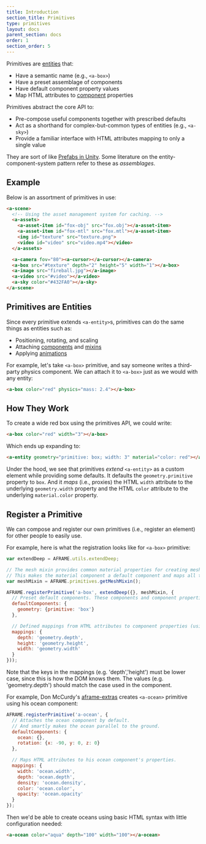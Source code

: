 ```yaml
---
title: Introduction
section_title: Primitives
type: primitives
layout: docs
parent_section: docs
order: 1
section_order: 5
---
```


[component]: ../core/component.md
[entity]: ../core/entity.md

Primitives are [entities][entity] that:

- Have a semantic name (e.g., `<a-box>`)
- Have a preset assemblage of components
- Have default component property values
- Map HTML attributes to [component][component] properties

Primitives abstract the core API to:

- Pre-compose useful components together with prescribed defaults
- Act as a shorthand for complex-but-common types of entities (e.g., `<a-sky>`)
- Provide a familiar interface with HTML attributes mapping to only a single value

[prefab]: http://docs.unity3d.com/Manual/Prefabs.html

They are sort of like [Prefabs in Unity][prefab]. Some literature on the
entity-component-system pattern refer to these as *assemblages*.

<!--toc-->

## Example

Below is an assortment of primitives in use:

```html
<a-scene>
  <!-- Using the asset management system for caching. -->
  <a-assets>
    <a-asset-item id="fox-obj" src="fox.obj"></a-asset-item>
    <a-asset-item id="fox-mtl" src="fox.mtl"></a-asset-item>
    <img id="texture" src="texture.png">
    <video id="video" src="video.mp4"></video>
  </a-assets>

  <a-camera fov="80"><a-cursor></a-cursor></a-camera>
  <a-box src="#texture" depth="2" height="5" width="1"></a-box>
  <a-image src="fireball.jpg"></a-image>
  <a-video src="#video"></a-video>
  <a-sky color="#432FA0"></a-sky>
</a-scene>
```

## Primitives are Entities

[animations]: ../core/animations.md
[mixins]: ../core/mixins.md

Since every primitive extends `<a-entity>`s, primitives can do the same things
as entities such as:

- Positioning, rotating, and scaling
- Attaching [components][component] and [mixins][mixins]
- Applying [animations][animations]

For example, let's take `<a-box>` primitive, and say someone writes a
third-party physics component. We can attach it to `<a-box>` just as we would
with any entity:

```html
<a-box color="red" physics="mass: 2.4"></a-box>
```

## How They Work

To create a wide red box using the primitives API, we could write:

```html
<a-box color="red" width="3"></a-box>
```

Which ends up expanding to:

```html
<a-entity geometry="primitive: box; width: 3" material="color: red"></a-entity>
```

Under the hood, we see that primitives *extend* `<a-entity>` as a custom
element while providing some defaults. It defaults the `geometry.primitive`
property to `box`. And it *maps* (i.e., proxies) the HTML `width` attribute to
the underlying `geometry.width` property and the HTML `color` attribute to the
underlying `material.color` property.

## Register a Primitive

We can compose and register our own primitives (i.e., register an element) for
other people to easily use.

For example, here is what the registration looks like for `<a-box>` primitive:

```js
var extendDeep = AFRAME.utils.extendDeep;

// The mesh mixin provides common material properties for creating mesh-based primitives.
// This makes the material component a default component and maps all the base material properties.
var meshMixin = AFRAME.primitives.getMeshMixin();

AFRAME.registerPrimitive('a-box', extendDeep({}, meshMixin, {
  // Preset default components. These components and component properties will be attached to the entity out-of-the-box.
  defaultComponents: {
    geometry: {primitive: 'box'}
  },

  // Defined mappings from HTML attributes to component properties (using dots as delimiters). If we set `depth="5"` in HTML, then the primitive will automatically set `geometry="depth: 5"`.
  mappings: {
    depth: 'geometry.depth',
    height: 'geometry.height',
    width: 'geometry.width'
  }
}));
```

Note that the keys in the mappings (e.g. 'depth','height') must be lower case, since this is how the DOM knows them. The values (e.g. 'geometry.depth') should match the case used in the component. 

[aframe-extras]: https://github.com/donmccurdy/aframe-extras

For example, Don McCurdy's [aframe-extras][aframe-extras] creates `<a-ocean>`
primitive using his ocean component:

```js
AFRAME.registerPrimitive('a-ocean', {
  // Attaches the ocean component by default.
  // And smartly makes the ocean parallel to the ground.
  defaultComponents: {
    ocean: {},
    rotation: {x: -90, y: 0, z: 0}
  },

  // Maps HTML attributes to his ocean component's properties.
  mappings: {
    width: 'ocean.width',
    depth: 'ocean.depth',
    density: 'ocean.density',
    color: 'ocean.color',
    opacity: 'ocean.opacity'
  }
});
```

Then we'd be able to create oceans using basic HTML syntax with little configuration needed:

```html
<a-ocean color="aqua" depth="100" width="100"></a-ocean>
```
